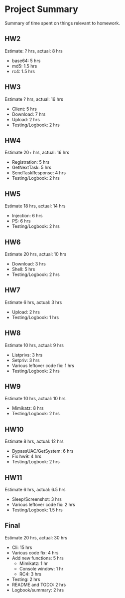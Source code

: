 # Project Summary

Summary of time spent on things relevant to homework.

## HW2

Estimate: ? hrs, actual: 8 hrs

- base64: 5 hrs
- md5: 1.5 hrs
- rc4: 1.5 hrs

## HW3

Estimate ? hrs, actual: 16 hrs

- Client: 5 hrs
- Download: 7 hrs
- Upload: 2 hrs
- Testing/Logbook: 2 hrs

## HW4

Estimate 20+ hrs, actual: 16 hrs

- Registration: 5 hrs
- GetNextTask: 5 hrs
- SendTaskResponse: 4 hrs
- Testing/Logbook: 2 hrs

## HW5

Estimate 18 hrs, actual: 14 hrs

- Injection: 6 hrs
- PS: 6 hrs
- Testing/Logbook: 2 hrs

## HW6

Estimate 20 hrs, actual: 10 hrs

- Download: 3 hrs
- Shell: 5 hrs
- Testing/Logbook: 2 hrs

## HW7

Estimate 6 hrs, actual: 3 hrs

- Upload: 2 hrs
- Testing/Logbook: 1 hrs

## HW8

Estimate 10 hrs, actual: 9 hrs

- Listprivs: 3 hrs
- Setpriv: 3 hrs
- Various leftover code fix: 1 hrs
- Testing/Logbook: 2 hrs

## HW9

Estimate 10 hrs, actual: 10 hrs

- Mimikatz: 8 hrs
- Testing/Logbook: 2 hrs

## HW10

Estimate 8 hrs, actual: 12 hrs

- BypassUAC/GetSystem: 6 hrs
- Fix hw9: 4 hrs
- Testing/Logbook: 2 hrs

## HW11

Estimate 6 hrs, actual: 6.5 hrs

- Sleep/Screenshot: 3 hrs
- Various leftover code fix: 2 hrs
- Testing/Logbook: 1.5 hrs

## Final

Estimate 20 hrs, actual: 30 hrs

- Cli: 15 hrs
- Various code fix: 4 hrs
- Add new functions: 5 hrs
  - Mimikatz: 1 hr
  - Console window: 1 hr
  - RC4: 3 hrs
- Testing: 2 hrs
- README and TODO: 2 hrs
- Logbook/summary: 2 hrs
